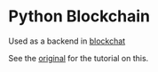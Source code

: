 # Python Blockchain

Used as a backend in [blockchat](https://github.com/Samyak2/blockchat/)

See the [original](https://github.com/satwikkansal/python_blockchain_app) for the tutorial on this.
